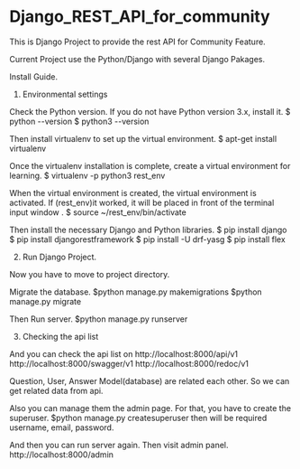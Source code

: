 # Django_REST_API_for_community

This is Django Project to provide the rest API for Community Feature.

Current Project use the Python/Django with several Django Pakages.

Install Guide.
1. Environmental settings

Check the Python version. If you do not have Python version 3.x, install it.
$ python --version
$ python3 --version

Then install virtualenv to set up the virtual environment.
$ apt-get install virtualenv

Once the virtualenv installation is complete, create a virtual environment for learning.
$ virtualenv -p python3 rest_env

When the virtual environment is created, the virtual environment is activated. If (rest_env)it worked, it will be placed in front of the terminal input window .
$ source ~/rest_env/bin/activate

Then install the necessary Django and Python libraries.
$ pip install django
$ pip install djangorestframework
$ pip install -U drf-yasg
$ pip install flex

2. Run Django Project.

Now you have to move to project directory.

Migrate the database.
$python manage.py makemigrations
$python manage.py migrate

Then Run server.
$python manage.py runserver

3. Checking the api list

And you can check the api list on 
http://localhost:8000/api/v1
http://localhost:8000/swagger/v1
http://localhost:8000/redoc/v1


Question, User, Answer Model(database) are related each other.
So we can get related data from api.

Also you can manage them the admin page.
For that, you have to create the superuser.
$python manage.py createsuperuser
then will be required username, email, password.

And then you can run server again.
Then visit admin panel.
http://localhost:8000/admin



